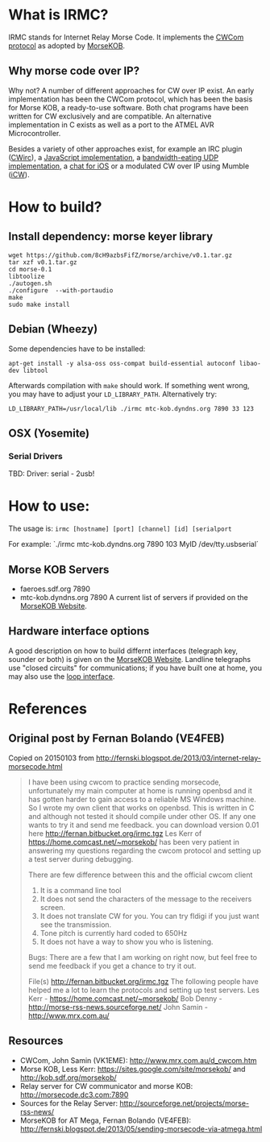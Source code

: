 # What is IRMC?
IRMC stands for Internet Relay Morse Code. It implements the [CWCom protocol](http://kob.sdf.org/morsekob/docs/cwcom.pdf) as adopted by [MorseKOB](http://kob.sdf.org/morsekob/docs/history.pdf).

## Why morse code over IP?
Why not? A number of different approaches for CW over IP exist. An early implementation has been the CWCom protocol, 
which has been the basis for Morse KOB, a ready-to-use software. Both chat programs have been written for CW exclusively and are compatible. An alternative implementation in C exists as well as a port to the ATMEL AVR Microcontroller. 

Besides a variety of other approaches exist, for example an IRC plugin ([CWirc](http://myspace.voo.be/pcoupard/cwirc/)), a [JavaScript implementation](http://morsecode.me), a [bandwidth-eating UDP implementation](http://hans.liss.pp.se/node/343), a [chat for iOS](http://pignology.net/cwwithme.html) or a modulated CW over IP using Mumble ([iCW](https://sites.google.com/site/icwoip/)).


# How to build?
## Install dependency: morse keyer library
```
wget https://github.com/8cH9azbsFifZ/morse/archive/v0.1.tar.gz
tar xzf v0.1.tar.gz
cd morse-0.1
libtoolize
./autogen.sh
./configure  --with-portaudio
make
sudo make install
```

## Debian (Wheezy)
Some dependencies have to be installed:
```
apt-get install -y alsa-oss oss-compat build-essential autoconf libao-dev libtool
```
Afterwards compilation with `make` should work. If something went wrong, you may have
to adjust your `LD_LIBRARY_PATH`. Alternatively try:
```
LD_LIBRARY_PATH=/usr/local/lib ./irmc mtc-kob.dyndns.org 7890 33 123 
```

## OSX (Yosemite)

### Serial Drivers
TBD: Driver: serial - 2usb!


# How to use:

The usage is: `irmc [hostname] [port] [channel] [id] [serialport`

For example:
`./irmc mtc-kob.dyndns.org 7890 103 MyID /dev/tty.usbserial´

## Morse KOB Servers
* faeroes.sdf.org 7890
* mtc-kob.dyndns.org 7890
A current list of servers if provided on the [MorseKOB Website](http://mtc-kob.dyndns.org).

## Hardware interface options
A good description on how to build differnt interfaces (telegraph key, sounder or both) is given on the [MorseKOB Website](http://kob.sdf.org/morsekob/interface.htm). Landline telegraphs use "closed circuits" for communications; if you have built one at home, you may also use the [loop interface](http://kob.sdf.org/morsekob/docs/loopinterface.pdf).


# References

## Original post by Fernan Bolando (VE4FEB)
Copied on 20150103 from http://fernski.blogspot.de/2013/03/internet-relay-morsecode.html

> I have been using cwcom to practice sending morsecode, unfortunately my main computer at home is running openbsd and it has gotten harder to gain access to a reliable MS Windows machine. So I wrote my own client that works on openbsd. 
> This is written in C and although not tested it should compile under other OS. If any one wants to try it and send me feedback. you can download version 0.01 here http://fernan.bitbucket.org/irmc.tgz
> Les Kerr of https://home.comcast.net/~morsekob/ has been very patient in answering my questions regarding the cwcom protocol and setting up a test server during debugging.
>
> There are few difference between this and the official cwcom client
> 1. It is a command line tool 
> 2. It does not send the characters of the message to the receivers screen.
> 3. It does not translate CW for you. You can try fldigi if you just want see the transmission.
> 4. Tone pitch is currently hard coded to 650Hz
> 5. It does not have a way to show you who is listening.  
> 
> Bugs:
> There are a few that I am working on right now, but feel free to send me feedback if you get a chance to try it out.
> 
> File(s)
> http://fernan.bitbucket.org/irmc.tgz
> The following people have helped me a lot to learn the protocols and setting up test servers.
> Les Kerr -  https://home.comcast.net/~morsekob/
> Bob Denny - http://morse-rss-news.sourceforge.net/
> John Samin - http://www.mrx.com.au/


## Resources
* CWCom, John Samin (VK1EME): http://www.mrx.com.au/d_cwcom.htm
* Morse KOB, Less Kerr: https://sites.google.com/site/morsekob/ and http://kob.sdf.org/morsekob/
* Relay server for CW communicator and morse KOB: http://morsecode.dc3.com:7890 
* Sources for the Relay Server: http://sourceforge.net/projects/morse-rss-news/
* MorseKOB for AT Mega, Fernan Bolando (VE4FEB): http://fernski.blogspot.de/2013/05/sending-morsecode-via-atmega.html

